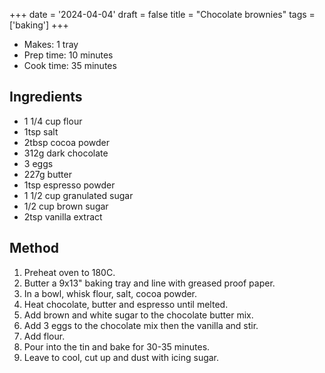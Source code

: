+++
date = '2024-04-04'
draft = false
title = "Chocolate brownies"
tags = ['baking']
+++

- Makes: 1 tray
- Prep time: 10 minutes
- Cook time: 35 minutes

## Ingredients
- 1 1/4 cup flour
- 1tsp salt
- 2tbsp cocoa powder
- 312g dark chocolate
- 3 eggs
- 227g butter
- 1tsp espresso powder
- 1 1/2 cup granulated sugar
- 1/2 cup brown sugar
- 2tsp vanilla extract

## Method
1. Preheat oven to 180C.
2. Butter a 9x13" baking tray and line with greased proof paper.
3. In a bowl, whisk flour, salt, cocoa powder.
4. Heat chocolate, butter and espresso until melted.
5. Add brown and white sugar to the chocolate butter mix.
6. Add 3 eggs to the chocolate mix then the vanilla and stir.
7. Add flour.
8. Pour into the tin and bake for 30-35 minutes.
9. Leave to cool, cut up and dust with icing sugar.
